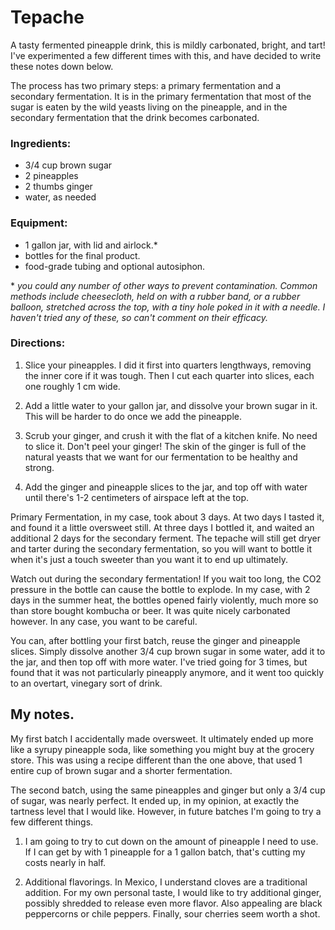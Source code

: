# Tepache

A tasty fermented pineapple drink, this is mildly carbonated, bright, and tart! I've experimented a few different times with this, and have decided to write these notes down below.

The process has two primary steps: a primary fermentation and a secondary fermentation. It is in the primary fermentation that most of the sugar is eaten by the wild yeasts living on the pineapple, and in the secondary fermentation that the drink becomes carbonated.

### Ingredients:

* 3/4 cup brown sugar
* 2 pineapples
* 2 thumbs ginger
* water, as needed

### Equipment:
- 1 gallon jar, with lid and airlock.\*
- bottles for the final product.
- food-grade tubing and optional autosiphon.

\* *you could any number of other ways to prevent contamination. Common methods include cheesecloth, held on with a rubber band, or a rubber balloon, stretched across the top, with a tiny hole poked in it with a needle. I haven't tried any of these, so can't comment on their efficacy.*

### Directions:

1. Slice your pineapples. I did it first into quarters lengthways, removing the inner core if it was tough. Then I cut each quarter into slices, each one roughly 1 cm wide.

2. Add a little water to your gallon jar, and dissolve your brown sugar in it. This will be harder to do once we add the pineapple.

3. Scrub your ginger, and crush it with the flat of a kitchen knife. No need to slice it. Don't peel your ginger! The skin of the ginger is full of the natural yeasts that we want for our fermentation to be healthy and strong.

4. Add the ginger and pineapple slices to the jar, and top off with water until there's 1-2 centimeters of airspace left at the top.

Primary Fermentation, in my case, took about 3 days. At two days I tasted it, and found it a little oversweet still. At three days I bottled it, and waited an additional 2 days for the secondary ferment. The tepache will still get dryer and tarter during the secondary fermentation, so you will want to bottle it when it's just a touch sweeter than you want it to end up ultimately.

Watch out during the secondary fermentation! If you wait too long, the CO2 pressure in the bottle can cause the bottle to explode. In my case, with 2 days in the summer heat, the bottles opened fairly violently, much more so than store bought kombucha or beer. It was quite nicely carbonated however. In any case, you want to be careful.

You can, after bottling your first batch, reuse the ginger and pineapple slices. Simply dissolve another 3/4 cup brown sugar in some water, add it to the jar, and then top off with more water. I've tried going for 3 times, but found that it was not particularly pineapply anymore, and it went too quickly to an overtart, vinegary sort of drink.

## My notes.

My first batch I accidentally made oversweet. It ultimately ended up more like a syrupy pineapple soda, like something you might buy at the grocery store. This was using a recipe different than the one above, that used 1 entire cup of brown sugar and a shorter fermentation.

The second batch, using the same pineapples and ginger but only a 3/4 cup of sugar, was nearly perfect. It ended up, in my opinion, at exactly the tartness level that I would like. However, in future batches I'm going to try a few different things.

1. I am going to try to cut down on the amount of pineapple I need to use. If I can get by with 1 pineapple for a 1 gallon batch, that's cutting my costs nearly in half.

2. Additional flavorings. In Mexico, I understand cloves are a traditional addition. For my own personal taste, I would like to try additional ginger, possibly shredded to release even more flavor. Also appealing are black peppercorns or chile peppers. Finally, sour cherries seem worth a shot.
